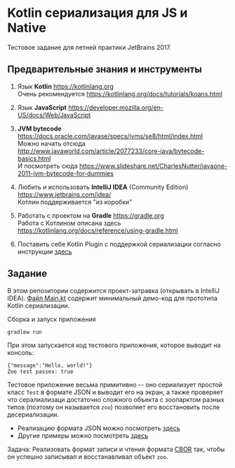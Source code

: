 # Kotlin сериализация для JS и Native

Тестовое задание для летней практики JetBrains 2017.

## Предварительные знания и инструменты

1. Язык **Kotlin** https://kotlinlang.org <br>
   Очень рекомендуется https://kotlinlang.org/docs/tutorials/koans.html
   
2. Язык **JavaScript** https://developer.mozilla.org/en-US/docs/Web/JavaScript

3. **JVM bytecode** https://docs.oracle.com/javase/specs/jvms/se8/html/index.html <br>
   Можно начать отсюда http://www.javaworld.com/article/2077233/core-java/bytecode-basics.html <br>
   И посмотреть сюда https://www.slideshare.net/CharlesNutter/javaone-2011-jvm-bytecode-for-dummies

4. Любить и использовать **IntelliJ IDEA** (Community Edition) https://www.jetbrains.com/idea/ <br>
   Котлин поддерживается "из коробки"

5. Работать с проектом на **Gradle** https://gradle.org <br>
   Работа с Котлином описана здесь https://kotlinlang.org/docs/reference/using-gradle.html

6. Поставить себе Kotlin Plugin с поддержкой сериализации согласно инструкции 
   [здесь](https://github.com/elizarov/KotlinSerializationPrototypePlayground)

## Задание

В этом репозитории содержится проект-затравка (открывать в IntelliJ IDEA).
[Файл Main.kt](src/main/kotlin/exercise/Main.kt) содержит минимальный демо-код для прототипа Kotlin сериализации.

Сборка и запуск приложения

```sh
gradlew run
```

При этом запускается код тестового приложения, которое выводит на консоль:

```text
{"message":"Hello, world!"}
Zoo test passes: true
```

Тестовое приложение весьма примитивно -- оно сериализует простой класс `Test` в формате JSON и выводит его 
на экран, а также проверяет что сералиализаци достаточно сложного объекта с зоопарктом разных
типов (поэтому он называется `zoo`) позволяет его восстановить после десериализации.

* Реализацию формата JSON можно посмотреть [здесь](https://github.com/JetBrains/kotlin/blob/rr/elizarov/kotlin-serialization/plugins/kotlin-serialization/kotlin-serialization-runtime/src/kotlin/serialization/JSON.kt)
* Другие примеры можно посмотреть [здесь](https://github.com/elizarov/KotlinSerializationPrototypePlayground)

Задача: Реализовать формат записи и чтения формата [CBOR](http://cbor.io) так, чтобы он успешно записывал и 
восстанавливал объект `zoo`.


 